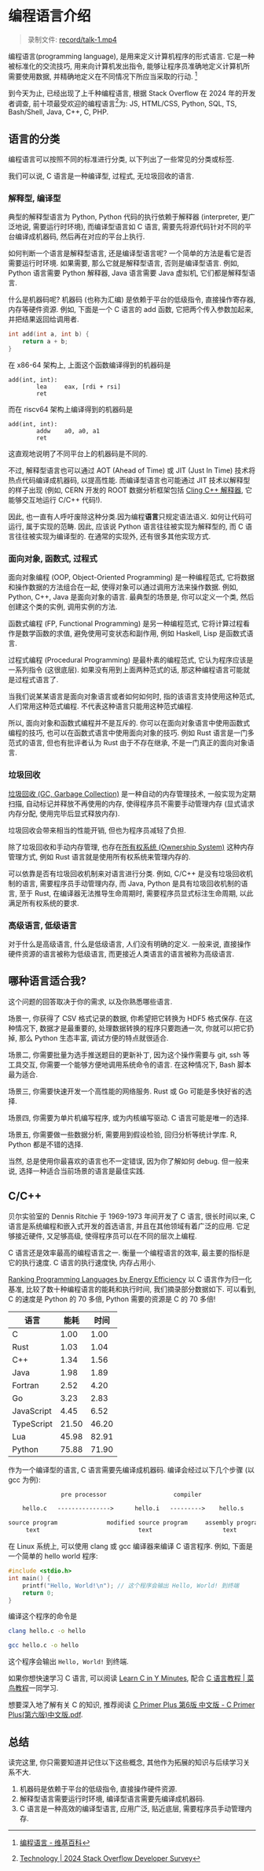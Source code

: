 # 编程语言介绍

> 录制文件: [record/talk-1.mp4](https://cfile.thudep.com:6443/record/talk-1.mp4)

编程语言(programming language), 是用来定义计算机程序的形式语言. 它是一种被标准化的交流技巧, 用来向计算机发出指令, 能够让程序员准确地定义计算机所需要使用数据, 并精确地定义在不同情况下所应当采取的行动. [^1]

到今天为止, 已经出现了上千种编程语言, 根据 Stack Overflow 在 2024 年的开发者调查, 前十项最受欢迎的编程语言[^2]为:
JS, HTML/CSS, Python, SQL, TS, Bash/Shell, Java, C++, C, PHP.

## 语言的分类

编程语言可以按照不同的标准进行分类, 以下列出了一些常见的分类或标签.

我们可以说, C 语言是一种编译型, 过程式, 无垃圾回收的语言.

### 解释型, 编译型

典型的解释型语言为 Python, Python 代码的执行依赖于解释器 (interpreter, 更广泛地说, 需要运行时环境), 而编译型语言如 C 语言, 需要先将源代码针对不同的平台编译成机器码, 然后再在对应的平台上执行.

如何判断一个语言是解释型语言, 还是编译型语言呢? 一个简单的方法是看它是否需要运行时环境. 如果需要, 那么它就是解释型语言, 否则是编译型语言. 例如, Python 语言需要 Python 解释器, Java 语言需要 Java 虚拟机, 它们都是解释型语言.

什么是机器码呢? 机器码 (也称为汇编) 是依赖于平台的低级指令, 直接操作寄存器, 内存等硬件资源. 例如, 下面是一个 C 语言的 add 函数, 它把两个传入参数加起来, 并把结果返回给调用者.

```c
int add(int a, int b) {
    return a + b;
}
```
在 x86-64 架构上, 上面这个函数编译得到的机器码是

```assembly
add(int, int):
        lea     eax, [rdi + rsi]
        ret
```

而在 riscv64 架构上编译得到的机器码是

```assembly
add(int, int):
        addw    a0, a0, a1
        ret
```

这直观地说明了不同平台上的机器码是不同的.

不过, 解释型语言也可以通过 AOT (Ahead of Time) 或 JIT (Just In Time) 技术将热点代码编译成机器码, 以提高性能. 而编译型语言也可能通过 JIT 技术以解释型的样子出现 (例如, CERN 开发的 ROOT 数据分析框架包括 [Cling C++ 解释器](https://root.cern/cling/), 它能够交互地运行 C/C++ 代码!).

因此, 也一直有人呼吁废除这种分类.因为编程**语言**只规定语法语义. 如何让代码可运行, 属于实现的范畴. 因此, 应该说 Python 语言往往被实现为解释型的, 而 C 语言往往被实现为编译型的. 在通常的实现外, 还有很多其他实现方式.

### 面向对象, 函数式, 过程式

面向对象编程 (OOP, Object-Oriented Programming) 是一种编程范式, 它将数据和操作数据的方法组合在一起, 使得对象可以通过调用方法来操作数据. 例如, Python, C++, Java 是面向对象的语言. 最典型的场景是, 你可以定义一个类, 然后创建这个类的实例, 调用实例的方法.

函数式编程 (FP, Functional Programming) 是另一种编程范式, 它将计算过程看作是数学函数的求值, 避免使用可变状态和副作用, 例如 Haskell, Lisp 是函数式语言.

过程式编程 (Procedural Programming) 是最朴素的编程范式, 它认为程序应该是一系列指令 (这很底层). 如果没有用到上面两种范式的话, 那这种编程语言可能就是过程式语言了.

当我们说某某语言是面向对象语言或者如何如何时, 指的该语言支持使用这种范式, 人们常用这种范式编程. 不代表这种语言只能用这种范式编程.

所以, 面向对象和函数式编程并不是互斥的. 你可以在面向对象语言中使用函数式编程的技巧, 也可以在函数式语言中使用面向对象的技巧. 例如 Rust 语言是一门多范式的语言, 但也有批评者认为 Rust 由于不存在继承, 不是一门真正的面向对象语言.

### 垃圾回收

[垃圾回收 (GC, Garbage Collection)](https://en.wikipedia.org/wiki/Garbage_collection_(computer_science)) 是一种自动的内存管理技术, 一般实现为定期扫描, 自动标记并释放不再使用的内存, 使得程序员不需要手动管理内存 (显式请求内存分配, 使用完毕后显式释放内存).

垃圾回收会带来相当的性能开销, 但也为程序员减轻了负担.

除了垃圾回收和手动内存管理, 也存在[所有权系统 (Ownership System)](https://doc.rust-lang.org/book/ch04-01-what-is-ownership.html) 这种内存管理方式, 例如 Rust 语言就是使用所有权系统来管理内存的.

可以依靠是否有垃圾回收机制来对语言进行分类. 例如, C/C++ 是没有垃圾回收机制的语言, 需要程序员手动管理内存, 而 Java, Python 是具有垃圾回收机制的语言, 至于 Rust, 在编译器无法推导生命周期时, 需要程序员显式标注生命周期, 以此满足所有权系统的要求.

### 高级语言, 低级语言

对于什么是高级语言, 什么是低级语言, 人们没有明确的定义. 一般来说, 直接操作硬件资源的语言被称为低级语言, 而更接近人类语言的语言被称为高级语言.

## 哪种语言适合我?

这个问题的回答取决于你的需求, 以及你熟悉哪些语言.

场景一, 你获得了 CSV 格式记录的数据, 你希望把它转换为 HDF5 格式保存. 在这种情况下, 数据才是最重要的, 处理数据转换的程序只要跑通一次, 你就可以把它扔掉, 那么 Python 生态丰富, 调试方便的特点就很适合.

场景二, 你需要批量为选手推送题目的更新补丁, 因为这个操作需要与 git, ssh 等工具交互, 你需要一个能够方便地调用系统命令的语言. 在这种情况下, Bash 脚本最为适合.

场景三, 你需要快速开发一个高性能的网络服务. Rust 或 Go 可能是多快好省的选择.

场景四, 你需要为单片机编写程序, 或为内核编写驱动. C 语言可能是唯一的选择.

场景五, 你需要做一些数据分析, 需要用到假设检验, 回归分析等统计学库. R, Python 都是不错的选择.

当然, 总是使用你最喜欢的语言也不一定错误, 因为你了解如何 debug. 但一般来说, 选择一种适合当前场景的语言是最佳实践.

## C/C++

贝尔实验室的 Dennis Ritchie 于 1969-1973 年间开发了 C 语言, 很长时间以来, C 语言是系统编程和嵌入式开发的首选语言, 并且在其他领域有着广泛的应用. 它足够接近硬件, 又足够高级, 使得程序员可以在不同的层次上编程.

C 语言还是效率最高的编程语言之一. 衡量一个编程语言的效率, 最主要的指标是它的执行速度. C 语言的执行速度快, 内存占用小.

[Ranking Programming Languages by Energy Efficiency](https://haslab.github.io/SAFER/scp21.pdf) 以 C 语言作为归一化基准, 比较了数十种编程语言的能耗和执行时间, 我们摘录部分数据如下. 可以看到, C 的速度是 Python 的 70 多倍, Python 需要的资源是 C 的 70 多倍!

| 语言       | 能耗  | 时间  |
| ---------- | ----- | ----- |
| C          | 1.00  | 1.00  |
| Rust       | 1.03  | 1.04  |
| C++        | 1.34  | 1.56  |
| Java       | 1.98  | 1.89  |
| Fortran    | 2.52  | 4.20  |
| Go         | 3.23  | 2.83  |
| JavaScript | 4.45  | 6.52  |
| TypeScript | 21.50 | 46.20 |
| Lua        | 45.98 | 82.91 |
| Python     | 75.88 | 71.90 |

作为一个编译型的语言, C 语言需要先编译成机器码. 编译会经过以下几个步骤 (以 gcc 为例):

```txt
               pre processor                   compiler                   assembler                 linker

    hello.c   --------------->      hello.i   --------->    hello.s      ---------->    hello.o    --------->    hello

source program              modified source program     assembly program           relocatable object       executable object
     text                            text                    text                        binary                  binary
```

在 Linux 系统上, 可以使用 clang 或 gcc 编译器来编译 C 语言程序. 例如, 下面是一个简单的 hello world 程序:

```c
#include <stdio.h>
int main() {
    printf("Hello, World!\n"); // 这个程序会输出 Hello, World! 到终端
    return 0;
}
```

编译这个程序的命令是

```sh
clang hello.c -o hello
```

```sh
gcc hello.c -o hello
```

这个程序会输出 `Hello, World!` 到终端.

如果你想快速学习 C 语言, 可以阅读 [Learn C in Y Minutes](https://learnxinyminutes.com/zh-cn/c/), 配合 [C 语言教程 | 菜鸟教程](https://www.runoob.com/cprogramming/c-tutorial.html)一同学习.

想要深入地了解有关 C 的知识, 推荐阅读 [C Primer Plus 第6版 中文版 - C Primer Plus(第六版)中文版.pdf](https://img.anfulai.cn/bbs/94810/C%20Primer%20Plus(%E7%AC%AC%E5%85%AD%E7%89%88)%E4%B8%AD%E6%96%87%E7%89%88.pdf).

## 总结

读完这里, 你只需要知道并记住以下这些概念, 其他作为拓展的知识与后续学习关系不大.

1. 机器码是依赖于平台的低级指令, 直接操作硬件资源.
1. 解释型语言需要运行时环境, 编译型语言需要先编译成机器码.
1. C 语言是一种高效的编译型语言, 应用广泛, 贴近底层, 需要程序员手动管理内存.

[^1]: [编程语言 - 维基百科](https://zh.wikipedia.org/zh-cn/%E7%BC%96%E7%A8%8B%E8%AF%AD%E8%A8%80)
[^2]: [Technology | 2024 Stack Overflow Developer Survey](https://survey.stackoverflow.co/2024/technology#1-programming-scripting-and-markup-languages)
